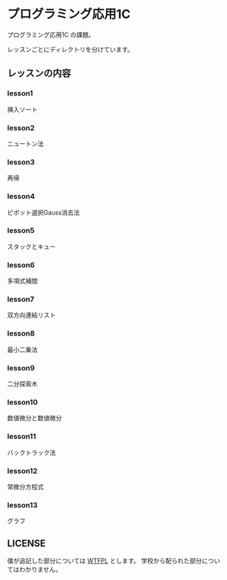 # プログラミング応用1C

プログラミング応用1C の課題。

レッスンごとにディレクトリを分けています。

## レッスンの内容

### lesson1

挿入ソート

### lesson2

ニュートン法

### lesson3

再帰

### lesson4

ピボット選択Gauss消去法

### lesson5

スタックとキュー

### lesson6

多項式補間

### lesson7

双方向連結リスト

### lesson8

最小二乗法

### lesson9

二分探索木

### lesson10

数値微分と数値微分

### lesson11

バックトラック法

### lesson12

常微分方程式

### lesson13

グラフ

## LICENSE

僕が追記した部分については [WTFPL](http://www.wtfpl.net/) とします。
学校から配られた部分についてはわかりません。
